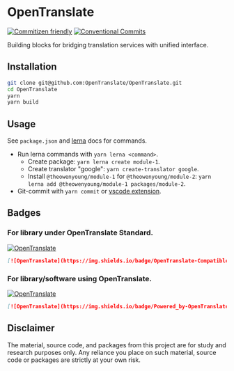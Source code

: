 # OpenTranslate

[![Commitizen friendly](https://img.shields.io/badge/commitizen-friendly-brightgreen.svg?maxAge=2592000)](http://commitizen.github.io/cz-cli/)
[![Conventional Commits](https://img.shields.io/badge/Conventional%20Commits-1.0.0-brightgreen.svg?maxAge=2592000)](https://conventionalcommits.org)

Building blocks for bridging translation services with unified interface.

## Installation

```bash
git clone git@github.com:OpenTranslate/OpenTranslate.git
cd OpenTranslate
yarn
yarn build
```

## Usage

See `package.json` and [lerna](https://github.com/lerna/lerna) docs for commands.

- Run lerna commands with `yarn lerna <command>`.
  - Create package: `yarn lerna create module-1`.
  - Create translator "google": `yarn create-translator google`.
  - Install `@theowenyoung/module-1` for `@theowenyoung/module-2`: `yarn lerna add @theowenyoung/module-1 packages/module-2`.
- Git-commit with `yarn commit` or [vscode extension](https://marketplace.visualstudio.com/items?itemName=KnisterPeter.vscode-commitizen).

## Badges

### For library under OpenTranslate Standard.

[![OpenTranslate](https://img.shields.io/badge/OpenTranslate-Compatible-brightgreen)](https://github.com/OpenTranslate)

```markdown
[![OpenTranslate](https://img.shields.io/badge/OpenTranslate-Compatible-brightgreen)](https://github.com/OpenTranslate)
```

### For library/software using OpenTranslate.

[![OpenTranslate](https://img.shields.io/badge/Powered_by-OpenTranslate-brightgreen)](https://github.com/OpenTranslate)

```markdown
[![OpenTranslate](https://img.shields.io/badge/Powered_by-OpenTranslate-brightgreen)](https://github.com/OpenTranslate)
```

## Disclaimer

The material, source code, and packages from this project are for study and research purposes only. Any reliance you place on such material, source code or packages are strictly at your own risk.
